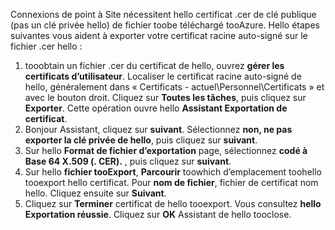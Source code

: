 Connexions de point à Site nécessitent hello certificat .cer de clé publique (pas un clé privée hello) de fichier toobe téléchargé tooAzure. Hello étapes suivantes vous aident à exporter votre certificat racine auto-signé sur le fichier .cer hello :

1. tooobtain un fichier .cer du certificat de hello, ouvrez **gérer les certificats d’utilisateur**. Localiser le certificat racine auto-signé de hello, généralement dans « Certificats - actuel\Personnel\Certificats » et avec le bouton droit. Cliquez sur **Toutes les tâches**, puis cliquez sur **Exporter**. Cette opération ouvre hello **Assistant Exportation de certificat**.
2. Bonjour Assistant, cliquez sur **suivant**. Sélectionnez **non, ne pas exporter la clé privée de hello**, puis cliquez sur **suivant**.
3. Sur hello **Format de fichier d’exportation** page, sélectionnez **codé à Base 64 X.509 (. CER).** , puis cliquez sur **suivant**. 
4. Sur hello **fichier tooExport**, **Parcourir** toowhich d’emplacement toohello tooexport hello certificat. Pour **nom de fichier**, fichier de certificat nom hello. Cliquez ensuite sur **Suivant**.
5. Cliquez sur **Terminer** certificat de hello tooexport. Vous consultez **hello Exportation réussie**. Cliquez sur **OK** Assistant de hello tooclose.
